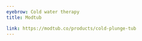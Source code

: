 ```yaml
---
eyebrow: Cold water therapy
title: Modtub

link: https://modtub.co/products/cold-plunge-tub
---
```

